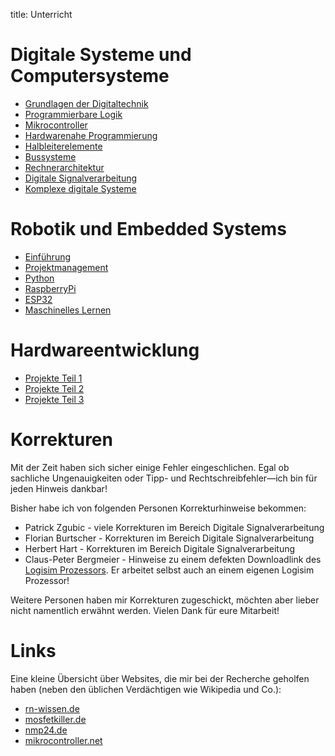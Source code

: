 title: Unterricht

# Digitale Systeme und Computersysteme
* [Grundlagen der Digitaltechnik](dic/grundlagen_der_digitaltechnik/uebersicht.html)
* [Programmierbare Logik](dic/programmierbare_logik/uebersicht.html)
* [Mikrocontroller](dic/mikrocontroller/uebersicht.html)
* [Hardwarenahe Programmierung](dic/hardwarenahe_programmierung/uebersicht.html)
* [Halbleiterelemente](dic/halbleiterelemente/uebersicht.html)
* [Bussysteme](dic/bussysteme/uebersicht.html)
* [Rechnerarchitektur](dic/rechnerarchitektur/uebersicht.html)
* [Digitale Signalverarbeitung](dic/digitale_signalverarbeitung/uebersicht.html)
* [Komplexe digitale Systeme](dic/komplexe_digitale_systeme/uebersicht.html)

# Robotik und Embedded Systems
* [Einführung](wdic/einfuehrung/wdic.html)
* [Projektmanagement](wdic/projektmanagment/uebersicht.html)
* [Python](wdic/python/uebersicht.html)
* [RaspberryPi](wdic/raspberry.html)
* [ESP32](wdic/esp32/installation.html)
* [Maschinelles Lernen](wdic/maschinelles_lernen/uebersicht.html)

# Hardwareentwicklung
* [Projekte Teil 1](hwe/teil1/uebersicht.html)
* [Projekte Teil 2](hwe/teil2/uebersicht.html)
* [Projekte Teil 3](hwe/teil3/uebersicht.html)

# Korrekturen
Mit der Zeit haben sich sicher einige Fehler eingeschlichen. Egal ob sachliche Ungenauigkeiten oder Tipp- und
Rechtschreibfehler—ich bin für jeden Hinweis dankbar!

Bisher habe ich von folgenden Personen Korrekturhinweise bekommen:

* Patrick Zgubic - viele Korrekturen im Bereich Digitale Signalverarbeitung
* Florian Burtscher - Korrekturen im Bereich Digitale Signalverarbeitung
* Herbert Hart - Korrekturen im Bereich Digitale Signalverarbeitung
* Claus-Peter Bergmeier - Hinweise zu einem defekten Downloadlink des [Logisim Prozessors](dic/rechnerarchitektur/logisim_prozessor.html). Er arbeitet selbst auch an einem eigenen Logisim Prozessor!

Weitere Personen haben mir Korrekturen zugeschickt, möchten aber lieber nicht namentlich erwähnt werden. Vielen Dank für eure Mitarbeit!

# Links
Eine kleine Übersicht über Websites, die mir bei der Recherche geholfen haben (neben den üblichen Verdächtigen wie Wikipedia und Co.):

* [rn-wissen.de](https://rn-wissen.de/wiki/index.php?title=Hauptseite)
* [mosfetkiller.de](https://mosfetkiller.de/)
* [nmp24.de](http://nmp24.de/)
* [mikrocontroller.net](https://www.mikrocontroller.net/)
